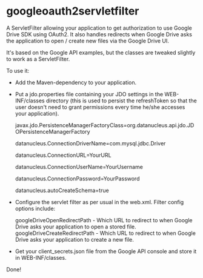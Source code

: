 googleoauth2servletfilter
=========================

A ServletFilter allowing your application to get authorization to use Google Drive SDK using OAuth2. It also handles redirects when Google Drive asks the application to open / create new files via the Google Drive UI. 

It's based on the Google API examples, but the classes are tweaked slightly to work as a ServletFilter.

To use it: 

* Add the Maven-dependency to your application.

* Put a jdo.properties file containing your JDO settings in the WEB-INF/classes directory (this is used to persist the refreshToken so that the user doesn't need to grant permissions every time he/she accesses your application). 

	javax.jdo.PersistenceManagerFactoryClass=org.datanucleus.api.jdo.JDOPersistenceManagerFactory
	
	datanucleus.ConnectionDriverName=com.mysql.jdbc.Driver

	datanucleus.ConnectionURL=YourURL

	datanucleus.ConnectionUserName=YourUsername

	datanucleus.ConnectionPassword=YourPassword

	datanucleus.autoCreateSchema=true

* Configure the servlet filter as per usual in the web.xml. Filter config options include:
	
	googleDriveOpenRedirectPath - Which URL to redirect to when Google Drive asks your application to open a stored file.
	googleDriveCreateRedirectPath - Which URL to redirect to when Google Drive asks your application to create a new file.
	
* Get your client_secrets.json file from the Google API console and store it in WEB-INF/classes.


Done!